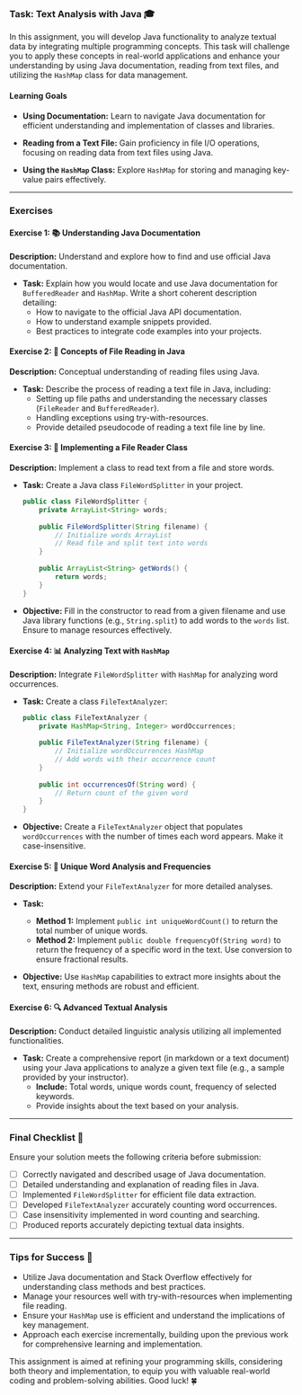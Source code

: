 ### Task: Text Analysis with Java 🎓

In this assignment, you will develop Java functionality to analyze textual data by integrating multiple programming concepts. This task will challenge you to apply these concepts in real-world applications and enhance your understanding by using Java documentation, reading from text files, and utilizing the `HashMap` class for data management.

#### Learning Goals

- **Using Documentation:** Learn to navigate Java documentation for efficient understanding and implementation of classes and libraries.
  
- **Reading from a Text File:** Gain proficiency in file I/O operations, focusing on reading data from text files using Java.

- **Using the `HashMap` Class:** Explore `HashMap` for storing and managing key-value pairs effectively.

---

### Exercises

#### Exercise 1: 📚 Understanding Java Documentation

**Description:** Understand and explore how to find and use official Java documentation.

- **Task:** Explain how you would locate and use Java documentation for `BufferedReader` and `HashMap`. Write a short coherent description detailing:
  - How to navigate to the official Java API documentation.
  - How to understand example snippets provided.
  - Best practices to integrate code examples into your projects.

#### Exercise 2: 📄 Concepts of File Reading in Java

**Description:** Conceptual understanding of reading files using Java.

- **Task:** Describe the process of reading a text file in Java, including:
  - Setting up file paths and understanding the necessary classes (`FileReader` and `BufferedReader`).
  - Handling exceptions using try-with-resources.
  - Provide detailed pseudocode of reading a text file line by line.

#### Exercise 3: 📝 Implementing a File Reader Class

**Description:** Implement a class to read text from a file and store words.

- **Task:** Create a Java class `FileWordSplitter` in your project. 

  ```java
  public class FileWordSplitter {
      private ArrayList<String> words;
      
      public FileWordSplitter(String filename) {
          // Initialize words ArrayList
          // Read file and split text into words
      }
      
      public ArrayList<String> getWords() {
          return words;
      }
  }
  ```

- **Objective:** Fill in the constructor to read from a given filename and use Java library functions (e.g., `String.split`) to add words to the `words` list. Ensure to manage resources effectively.

#### Exercise 4: 📊 Analyzing Text with `HashMap`

**Description:** Integrate `FileWordSplitter` with `HashMap` for analyzing word occurrences.

- **Task:** Create a class `FileTextAnalyzer`:

  ```java
  public class FileTextAnalyzer {
      private HashMap<String, Integer> wordOccurrences;
      
      public FileTextAnalyzer(String filename) {
          // Initialize wordOccurrences HashMap
          // Add words with their occurrence count
      }
      
      public int occurrencesOf(String word) {
          // Return count of the given word
      }
  }
  ```

- **Objective:** Create a `FileTextAnalyzer` object that populates `wordOccurrences` with the number of times each word appears. Make it case-insensitive.

#### Exercise 5: 📐 Unique Word Analysis and Frequencies

**Description:** Extend your `FileTextAnalyzer` for more detailed analyses.

- **Task:**

  - **Method 1:** Implement `public int uniqueWordCount()` to return the total number of unique words.
  - **Method 2:** Implement `public double frequencyOf(String word)` to return the frequency of a specific word in the text. Use conversion to ensure fractional results.

- **Objective:** Use `HashMap` capabilities to extract more insights about the text, ensuring methods are robust and efficient.

#### Exercise 6: 🔍 Advanced Textual Analysis

**Description:** Conduct detailed linguistic analysis utilizing all implemented functionalities.

- **Task:** Create a comprehensive report (in markdown or a text document) using your Java applications to analyze a given text file (e.g., a sample provided by your instructor).
  - **Include:** Total words, unique words count, frequency of selected keywords.
  - Provide insights about the text based on your analysis.

--- 

### Final Checklist 🚀

Ensure your solution meets the following criteria before submission:

- [ ] Correctly navigated and described usage of Java documentation.
- [ ] Detailed understanding and explanation of reading files in Java.
- [ ] Implemented `FileWordSplitter` for efficient file data extraction.
- [ ] Developed `FileTextAnalyzer` accurately counting word occurrences.
- [ ] Case insensitivity implemented in word counting and searching.
- [ ] Produced reports accurately depicting textual data insights.

---

### Tips for Success 🌟

- Utilize Java documentation and Stack Overflow effectively for understanding class methods and best practices.
- Manage your resources well with try-with-resources when implementing file reading.
- Ensure your `HashMap` use is efficient and understand the implications of key management.
- Approach each exercise incrementally, building upon the previous work for comprehensive learning and implementation.

This assignment is aimed at refining your programming skills, considering both theory and implementation, to equip you with valuable real-world coding and problem-solving abilities. Good luck! 🍀